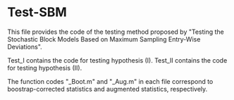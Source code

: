 # Test-SBM
This file provides the code of the testing method proposed by "Testing the Stochastic Block Models Based on Maximum Sampling Entry-Wise Deviations".

Test_I contains the code for testing hypothesis (I).
Test_II contains the code for testing hypothesis (II).

The function codes "_Boot.m" and "_Aug.m" in each file correspond to boostrap-corrected statistics and augmented statistics, respectively.
